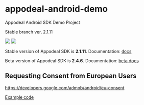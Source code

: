 # appodeal-android-demo
Appodeal Android SDK Demo Project

Stable branch ver. 2.1.11

[![](https://img.shields.io/badge/docs-Stable-green.svg?style=flat-square)](https://www.appodeal.com/sdk/documentation?framework=1&full=1&platform=1)
[![](https://img.shields.io/badge/docs-Beta-green.svg?style=flat-square)](https://www.appodeal.com/sdk/android_242)

Stable version of Appodeal SDK is **2.1.11**.
Documentation: [docs](https://www.appodeal.com/sdk/documentation?framework=1&full=1&platform=1)

Beta version of Appodeal SDK is **2.4.6**. 
Documentation: [beta docs](https://www.appodeal.ru/sdk/android_beta)

## Requesting Consent from European Users
https://developers.google.com/admob/android/eu-consent

[Example code](https://github.com/appodeal/appodeal-android-demo/blob/master/app/src/main/java/com/appodeal/test/SplashActivity.java)
